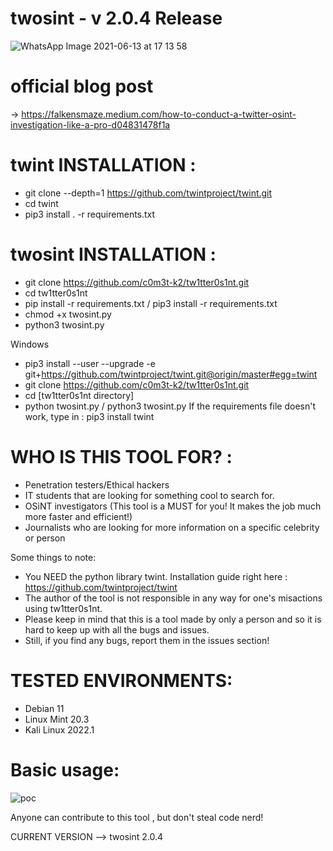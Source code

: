 # twosint - v 2.0.4 Release

![WhatsApp Image 2021-06-13 at 17 13 58](https://user-images.githubusercontent.com/83426553/121810787-d1007580-cc6a-11eb-9319-330e9a5e2068.jpeg)

# official blog post

-> https://falkensmaze.medium.com/how-to-conduct-a-twitter-osint-investigation-like-a-pro-d04831478f1a

# twint INSTALLATION :

  - git clone --depth=1 https://github.com/twintproject/twint.git
  - cd twint
  - pip3 install . -r requirements.txt

# twosint INSTALLATION :
  - git clone https://github.com/c0m3t-k2/tw1tter0s1nt.git
  - cd tw1tter0s1nt
  - pip install -r requirements.txt / pip3 install -r requirements.txt
  - chmod +x twosint.py
  - python3 twosint.py
 
  Windows 
  - pip3 install --user --upgrade -e git+https://github.com/twintproject/twint.git@origin/master#egg=twint
  - git clone https://github.com/c0m3t-k2/tw1tter0s1nt.git
  - cd [tw1tter0s1nt directory]
  - python twosint.py / python3 twosint.py
If the requirements file doesn't work, type in : pip3 install twint


# WHO IS THIS TOOL FOR? : 
  - Penetration testers/Ethical hackers
  - IT students that are looking for something cool to search for.
  - OSiNT investigators (This tool is a MUST for you! It makes the job much more faster and efficient!)
  - Journalists who are looking for more information on a specific celebrity or person

 Some things to note:
 - You NEED the python library twint. Installation guide right here : https://github.com/twintproject/twint
 - The author of the tool is not responsible in any way for one's misactions using tw1tter0s1nt.
 - Please keep in mind that this is a tool made by only a person and so it is hard to keep up with all the bugs and issues.
 - Still, if you find any bugs, report them in the issues section!

# TESTED ENVIRONMENTS:
 - Debian 11
 - Linux Mint 20.3
 - Kali Linux 2022.1


# Basic usage:

![poc](https://user-images.githubusercontent.com/83426553/155023504-5345f558-40ec-4e2c-96d9-b5a18a177394.png)


Anyone can contribute to this tool , but don't steal code nerd!

CURRENT VERSION --> twosint 2.0.4


